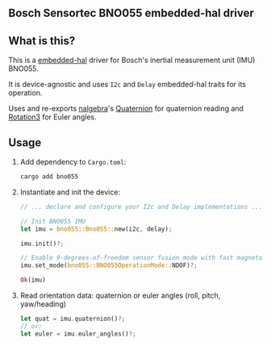 ## Bosch Sensortec BNO055 embedded-hal driver

## What is this?

This is a [embedded-hal](https://github.com/rust-embedded/embedded-hal) driver for Bosch's inertial measurement unit (IMU) BNO055.

It is device-agnostic and uses `I2c` and `Delay` embedded-hal traits for its operation.

Uses and re-exports [nalgebra](https://www.nalgebra.org/)'s [Quaternion](http://toxiclibs.org/docs/core/toxi/geom/Quaternion.html) for quaternion reading and [Rotation3](https://www.nalgebra.org/rustdoc/nalgebra/geometry/type.Rotation3.html) for Euler angles.

## Usage

1. Add dependency to `Cargo.toml`:

    ```bash
    cargo add bno055
    ```
    
2. Instantiate and init the device:
    ```rust
    // ... declare and configure your I2c and Delay implementations ...
    
    // Init BNO055 IMU
    let imu = bno055::Bno055::new(i2c, delay);
    
    imu.init()?;
    
    // Enable 9-degrees-of-freedom sensor fusion mode with fast magnetometer calibration
    imu.set_mode(bno055::BNO055OperationMode::NDOF)?;
    
    Ok(imu)
    ```

3. Read orientation data: quaternion or euler angles (roll, pitch, yaw/heading)
    ```rust
    let quat = imu.quaternion()?;
    // or:
    let euler = imu.euler_angles()?;
    ```

